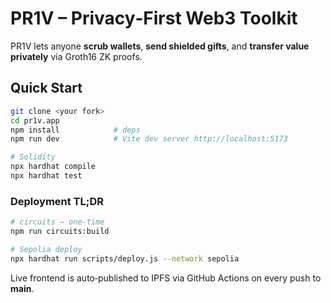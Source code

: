 # PR1V – Privacy‑First Web3 Toolkit

PR1V lets anyone **scrub wallets**, **send shielded gifts**, and **transfer value privately** via Groth16 ZK proofs.

## Quick Start
```bash
git clone <your fork>
cd pr1v.app
npm install            # deps
npm run dev            # Vite dev server http://localhost:5173

# Solidity
npx hardhat compile
npx hardhat test
```

### Deployment TL;DR
```bash
# circuits – one‑time
npm run circuits:build

# Sepolia deploy
npx hardhat run scripts/deploy.js --network sepolia
```

Live frontend is auto‑published to IPFS via GitHub Actions on every push to **main**.